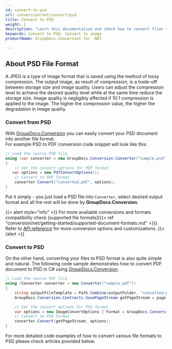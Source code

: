 ```yaml
---
id: convert-to-psd
url: conversion/net/convert/psd
title: Convert to PSD
weight: 1
description: "Learn this documentation and check how to convert files to PSD format with GroupDocs.Conversion for .NET."
keywords: Convert to PSD, Convert to image
productName: GroupDocs.Conversion for .NET

---
```


## About PSD File Format

A JPEG is a type of image format that is saved using the method of lossy compression. The output image, as result of compression, is a trade-off between storage size and image quality. Users can adjust the compression level to achieve the desired quality level while at the same time reduce the storage size. Image quality is negligibly affected if 10:1 compression is applied to the image.  The higher the compression value, the higher the degradation in image quality.

### Convert from PSD

With [GroupDocs.Conversion](https://products.groupdocs.com/conversion/net) you can easily convert your PSD document into another file format.  
For example PSD to PDF conversion code snippet will look like this:

```csharp
// Load the source PSD file
using (var converter = new GroupDocs.Conversion.Converter("sample.psd"))
{
    // Set the convert options for PDF format
   var options = new PdfConvertOptions();
    // Convert to PDF format
    converter.Convert("converted.pdf", options);
}
```

Put it simply - you just load a PSD file into `Converter`, select desired output format and all the rest will be done by **GroupDocs.Conversion**.  

{{< alert style="info" >}}
For more available conversions and formats compatibility check [supported file formats]({{< ref "conversion/net/getting-started/supported-document-formats.md" >}}).
Refer to [API reference](https://apireference.groupdocs.com/conversion/net/groupdocs.conversion.options.convert) for more conversion options and customizations.
{{< /alert >}}

### Convert to PSD

On the other hand, converting your files to PSD format is also quite simple and natural.
The following code sample demonstrates how to convert PDF document to PSD in C# using [GroupDocs.Conversion](https://products.groupdocs.com/conversion/net).

```csharp
// Load the source PDF file
using (Converter converter = new Converter("sample.pdf"))
{
    string outputFileTemplate = Path.Combine(outputFolder, "converted-page-{0}.psd");
    GroupDocs.Conversion.Contracts.SavePageStream getPageStream = page => new FileStream(string.Format(outputFileTemplate, page), FileMode.Create);

    // Set the convert options for PSD format
    var options = new ImageConvertOptions { Format = GroupDocs.Conversion.FileTypes.ImageFileType.Psd };
    // Convert to PSD format
    converter.Convert(getPageStream, options);
}
```

For more detailed code examples of how to convert various file formats to PSD please check articles provided below.
